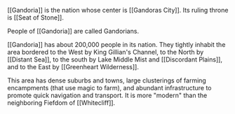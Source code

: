 [[Gandoria]] is the nation whose center is [[Gandoras City]]. Its ruling throne is [[Seat of Stone]]. 

People of [[Gandoria]] are called Gandorians.

[[Gandoria]] has about 200,000 people in its nation. They tightly inhabit the area bordered to the West by King Gillian's Channel, to the North by [[Distant Sea]], to the south by Lake Middle Mist and [[Discordant Plains]], and to the East by [[Greenheart Wilderness]]. 

This area has dense suburbs and towns, large clusterings of farming encampments (that use magic to farm), and abundant infrastructure to promote quick navigation and transport. It is more "modern" than the neighboring Fiefdom of [[Whitecliff]]. 